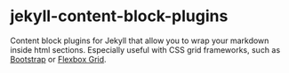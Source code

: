 # jekyll-content-block-plugins
Content block plugins for Jekyll that allow you to wrap your markdown inside html sections. Especially useful with CSS grid frameworks, such as [Bootstrap](https://getbootstrap.com) or [Flexbox Grid](http://flexboxgrid.com).
